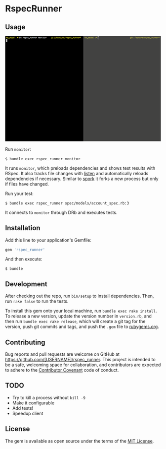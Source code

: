 # RspecRunner

## Usage

![DEMO](./demo.gif)

Run `monitor`:

    $ bundle exec rspec_runner monitor

It runs `monitor`, which preloads dependencies and shows test results with RSpec.
It also tracks file changes with [listen](https://github.com/guard/listen/) and automatically reloads dependencies if necessary.
Similar to [spork](https://github.com/sporkrb/spork) it forks a new process but only if files have changed.

Run your test:

    $ bundle exec rspec_runner spec/models/account_spec.rb:3

It connects to `monitor` through DRb and executes tests.

## Installation

Add this line to your application's Gemfile:

```ruby
gem 'rspec_runner'
```

And then execute:

    $ bundle

## Development

After checking out the repo, run `bin/setup` to install dependencies. Then, run `rake false` to run the tests.

To install this gem onto your local machine, run `bundle exec rake install`. To release a new version, update the version number in `version.rb`, and then run `bundle exec rake release`, which will create a git tag for the version, push git commits and tags, and push the `.gem` file to [rubygems.org](https://rubygems.org).

## Contributing

Bug reports and pull requests are welcome on GitHub at https://github.com/[USERNAME]/rspec_runner. This project is intended to be a safe, welcoming space for collaboration, and contributors are expected to adhere to the [Contributor Covenant](contributor-covenant.org) code of conduct.

## TODO

* Try to kill a process without `kill -9`
* Make it configurable
* Add tests!
* Speedup client

## License

The gem is available as open source under the terms of the [MIT License](http://opensource.org/licenses/MIT).

